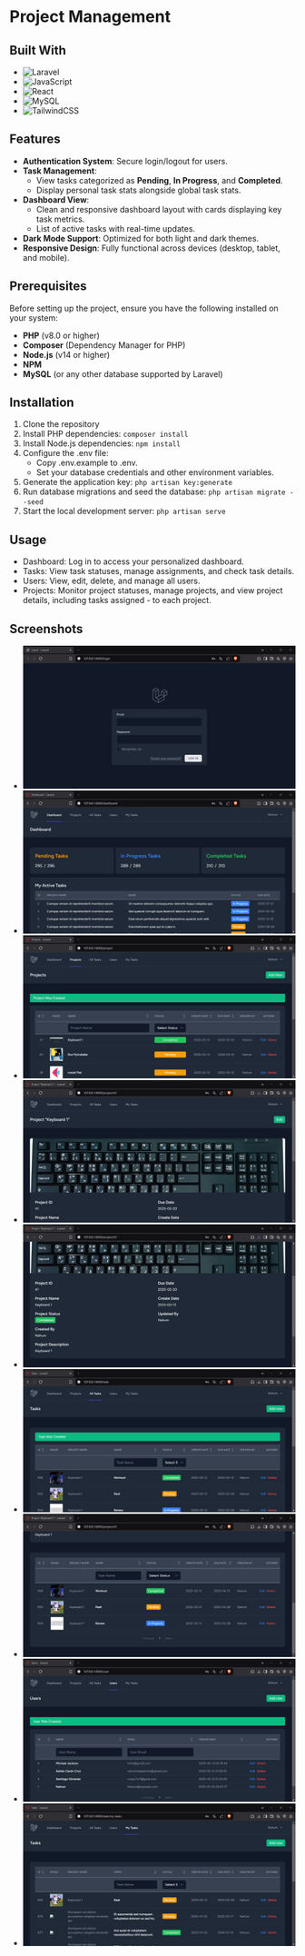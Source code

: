 # Project Management


## Built With

* ![Laravel](https://img.shields.io/badge/laravel-%23FF2D20.svg?style=for-the-badge&logo=laravel&logoColor=white)
* ![JavaScript](https://img.shields.io/badge/javascript-%23323330.svg?style=for-the-badge&logo=javascript&logoColor=%23F7DF1E)
* ![React](https://img.shields.io/badge/react-%2320232a.svg?style=for-the-badge&logo=react&logoColor=%2361DAFB)
* ![MySQL](https://img.shields.io/badge/mysql-4479A1.svg?style=for-the-badge&logo=mysql&logoColor=white)
* ![TailwindCSS](https://img.shields.io/badge/tailwindcss-%2338B2AC.svg?style=for-the-badge&logo=tailwind-css&logoColor=white)

## Features
- **Authentication System**: Secure login/logout for users.
- **Task Management**:
  - View tasks categorized as **Pending**, **In Progress**, and **Completed**.
  - Display personal task stats alongside global task stats.
- **Dashboard View**:
  - Clean and responsive dashboard layout with cards displaying key task metrics.
  - List of active tasks with real-time updates.
- **Dark Mode Support**: Optimized for both light and dark themes.
- **Responsive Design**: Fully functional across devices (desktop, tablet, and mobile).

## Prerequisites

Before setting up the project, ensure you have the following installed on your system:

- **PHP** (v8.0 or higher)
- **Composer** (Dependency Manager for PHP)
- **Node.js** (v14 or higher)
- **NPM**
- **MySQL** (or any other database supported by Laravel)

## Installation
1. Clone the repository
2. Install PHP dependencies: ```composer install```
3. Install Node.js dependencies: ```npm install```
4. Configure the .env file:
    - Copy .env.example to .env.
    - Set your database credentials and other environment variables.
5. Generate the application key: ```php artisan key:generate```
6. Run database migrations and seed the database: ```php artisan migrate --seed```
7. Start the local development server: ```php artisan serve```

## Usage
- Dashboard: Log in to access your personalized dashboard.
- Tasks: View task statuses, manage assignments, and check task details.
- Users: View, edit, delete, and manage all users.
- Projects: Monitor project statuses, manage projects, and view project details, including tasks assigned - to each project.

## Screenshots
* !["prj-mng-1](images/prj-mng-1.png "prj-mng-1")
* !["prj-mng-2](images/prj-mng-2.png "prj-mng-2")
* !["prj-mng-3](images/prj-mng-3.png "prj-mng-3")
* !["prj-mng-4](images/prj-mng-4.png "prj-mng-4")
* !["prj-mng-5](images/prj-mng-5.png "prj-mng-5")
* !["prj-mng-6](images/prj-mng-6.png "prj-mng-6")
* !["prj-mng-7](images/prj-mng-7.png "prj-mng-7")
* !["prj-mng-8](images/prj-mng-8.png "prj-mng-8")
* !["prj-mng-9](images/prj-mng-9.png "prj-mng-9")